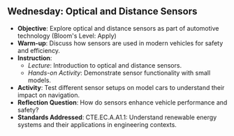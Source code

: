 ## Wednesday: Optical and Distance Sensors

- **Objective**: Explore optical and distance sensors as part of automotive technology (Bloom's Level: Apply)
- **Warm-up**: Discuss how sensors are used in modern vehicles for safety and efficiency.
- **Instruction**:
  - *Lecture*: Introduction to optical and distance sensors.
  - *Hands-on Activity*: Demonstrate sensor functionality with small models.
- **Activity**: Test different sensor setups on model cars to understand their impact on navigation.
- **Reflection Question**: How do sensors enhance vehicle performance and safety?
- **Standards Addressed**: CTE.EC.A.A1.1: Understand renewable energy systems and their applications in engineering contexts.